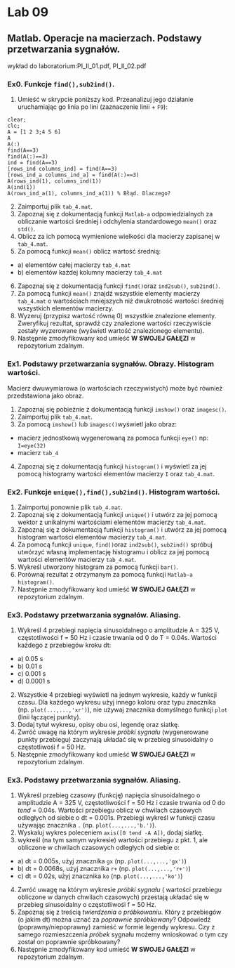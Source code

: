

# Lab 09

## Matlab. Operacje na macierzach. Podstawy przetwarzania sygnałów.
wykład do laboratorium:PI_II_01.pdf, PI_II_02.pdf

### Ex0. Funkcje `find(),sub2ind()`.
1. Umieść w skrypcie poniższy kod. Przeanalizuj jego działanie uruchamiając go linia po lini (zaznaczenie linii + `F9`):
```
clear;
clc;
A = [1 2 3;4 5 6]
A
A(:)
find(A==3)
find(A(:)==3)
ind = find(A==3)
[rows_ind columns_ind] = find(A==3)
[rows_ind_a columns_ind_a] = find(A(:)==3)
A(rows_ind(1), columns_ind(1))
A(ind(1))
A(rows_ind_a(1), columns_ind_a(1)) % Błąd. Dlaczego?
```
2. Zaimportuj plik `tab_4.mat`.
3. Zapoznaj się z dokumentacją funkcji `Matlab-a` odpowiedzialnych za obliczanie wartości średniej i odchylenia standardowego `mean()` oraz `std()`.
4. Oblicz za ich pomocą wymienione wielkości dla macierzy zapisanej w `tab_4.mat`.
5. Za pomocą funkcji `mean()` oblicz wartość średnią:
 * a) elementów całej macierzy `tab_4.mat`
 * b) elementów każdej kolumny macierzy `tab_4.mat`
6. Zapoznaj się z dokumentacją funkcji `find()`oraz `ind2sub()`, `sub2ind()`. 
7. Za pomocą funkcji `mean()` znajdź wszystkie elementy macierzy `tab_4.mat` o wartościach mniejszych niż dwukrotność wartości średniej wszystkich elementów macierzy. 
8. Wyzeruj (przypisz wartość równą 0) wszystkie znalezione elementy. Zweryfikuj rezultat, sprawdź czy znalezione wartości rzeczywiście zostały wyzerowane (wyświetl wartość znalezionego elementu).
9. Następnie zmodyfikowany kod umieść **W SWOJEJ GAŁĘZI** w repozytorium zdalnym.

### Ex1. Podstawy przetwarzania sygnałów. Obrazy. Histogram wartości.
Macierz dwuwymiarowa (o wartościach rzeczywistych) może być również przedstawiona jako obraz. 
1. Zapoznaj się pobieżnie z dokumentacją funkcji `imshow()` oraz `imagesc()`.
2. Zaimportuj plik `tab_4.mat`.
3. Za pomocą `imshow()` lub `imagesc()`wyświetl jako obraz:
- macierz jednostkową wygenerowaną za pomoca funkcji `eye()` np:
 `I=eye(32)`
- macierz `tab_4`
4. Zapoznaj się z dokumentacją funkcji `histogram()` i wyświetl za jej pomocą histogramy wartości elementów macierzy `I` oraz `tab_4.mat`.

### Ex2. Funkcje `unique(),find(),sub2ind()`. Histogram wartości.
1. Zaimportuj ponownie plik `tab_4.mat`.
2. Zapoznaj się z dokumentacją funkcji `unique()` i utwórz za jej pomocą wektor z unikalnymi wartościami elementów macierzy `tab_4.mat`.
3. Zapoznaj się z dokumentacją funkcji `histogram()` i utwórz za jej pomocą histogram wartości elementów macierzy `tab_4.mat`.
4. Za pomocą funkcji `unique`, `find()`oraz `ind2sub()`, `sub2ind()` spróbuj utwórzyć własną implementację histogramu i oblicz za jej pomocą wartości elementów macierzy `tab_4.mat`.
5. Wykreśl utworzony histogram za pomocą funkcji `bar()`.
6. Porównaj rezultat z otrzymanym za pomocą funkcji `Matlab-a` `histogram()`.
7. Następnie zmodyfikowany kod umieść **W SWOJEJ GAŁĘZI** w repozytorium zdalnym.

### Ex3. Podstawy przetwarzania sygnałów. Aliasing.
1. Wykreśl 4 przebiegi napięcia sinusoidalnego o amplitudzie A = 325 V, częstotliwości f = 50 Hz i czasie trwania od 0 do T = 0.04s. 
Wartości każdego z przebiegów  kroku dt:
 * a) 0.05 s
 * b) 0.01 s
 * c) 0.001 s
 * d) 0.0001 s
2. Wszystkie 4 przebiegi wyświetl na jednym wykresie, każdy w funkcji czasu.
Dla każdego wykresu użyj innego koloru oraz typu znacznika (np. `plot(...,...,'xr')`), nie używaj znacznika domyślnego funkcji `plot` (linii łączącej punkty).
3. Dodaj tytuł wykresu, opisy obu osi, legendę oraz siatkę.
4. Zwróć uwagę na którym wykresie *próbki sygnału* (wygenerowane punkty przebiegu) zaczynają układać się w przebieg sinusoidalny o częstotliwośi f = 50 Hz.
5. Następnie zmodyfikowany kod umieść **W SWOJEJ GAŁĘZI** w repozytorium zdalnym.


### Ex3. Podstawy przetwarzania sygnałów. Aliasing.
1. Wykreśl przebieg czasowy (funkcję) napięcia sinusoidalnego o amplitudzie A = 325 V, częstotliwości f = 50 Hz i czasie trwania od 0 do _tend_ = 0.04s. 
Wartości przebiegu oblicz w chwilach czasowych odległych od siebie o dt = 0.001s. 
Przebiegi wykreśl w funkcji czasu używając znacznika `.` (np. `plot(...,...,'b.')`).
2. Wyskaluj wykres poleceniem `axis([0 tend -A A])`, dodaj siatkę.
3. wykreśl (na tym samym wykresie) wartości przebiegu z pkt. 1, ale obliczone w chwilach czasowych odległych od siebie o: 
 * a) dt = 0.005s, użyj znacznika `gx` (np. `plot(...,...,'gx')`)
 * b) dt = 0.0068s,  użyj znacznika `r+` (np. `plot(...,...,'r+')`)
 * c) dt = 0.02s,  użyj znacznika `ko` (np. `plot(...,...,'ko')`)
4. Zwróć uwagę na którym wykresie *próbki sygnału* ( wartości przebiegu obliczone w danych chwilach czasowych) przestają układać się w przebieg sinusoidalny o częstotliwośi f = 50 Hz.
5. Zapoznaj się z treścią _twierdzenia o próbkowaniu_. Który z przebiegów (o jakim dt) można uznać za _poprawnie spróbkowany_?
   Odpowiedź (poprawny/niepoprawny) zamieść w formie legendy wykresu. 
   Czy z samego rozmieszczenia _próbek_ sygnału możemy wnioskować o tym czy został on poprawnie spróbkowany? 
7. Następnie zmodyfikowany kod umieść **W SWOJEJ GAŁĘZI** w repozytorium zdalnym.

